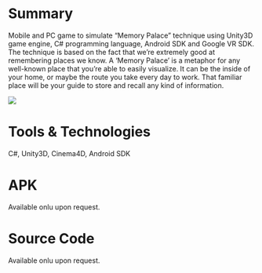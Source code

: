 # Summary
Mobile and PC game to simulate “Memory Palace” technique using Unity3D game engine, C# programming language, Android SDK and Google VR SDK. The technique is based on the fact that we’re extremely good at remembering places we know. A ‘Memory Palace’ is a metaphor for any well-known place that you’re able to easily visualize. It can be the inside of your home, or maybe the route you take every day to work. That familiar place will be your guide to store and recall any kind of information.

<img src = "https://s9.postimg.org/dj4km4b1b/image.png"/>

# Tools & Technologies
C#, Unity3D, Cinema4D, Android SDK

# APK
Available onlu upon request.

# Source Code
Available onlu upon request.
